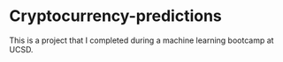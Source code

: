 # Cryptocurrency-predictions
This is a project that I completed during a machine learning bootcamp at UCSD.
